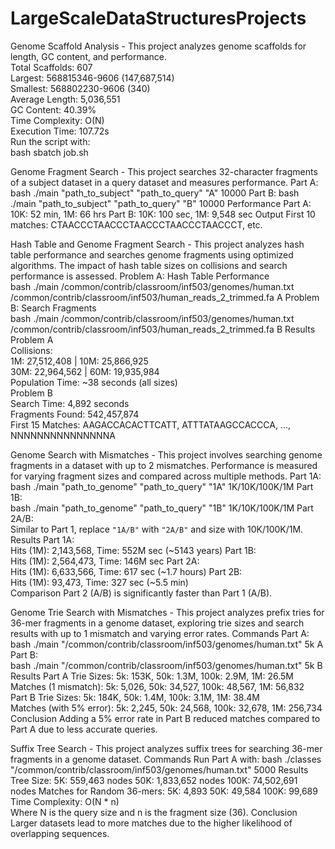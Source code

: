 # LargeScaleDataStructuresProjects
Genome Scaffold Analysis - This project analyzes genome scaffolds for length, GC content, and performance.  
Total Scaffolds: 607  
Largest: 568815346-9606 (147,687,514)  
Smallest: 568802230-9606 (340)  
Average Length: 5,036,551  
GC Content: 40.39%  
Time Complexity: O(N)  
Execution Time: 107.72s  
Run the script with:  
bash
sbatch job.sh

Genome Fragment Search - This project searches 32-character fragments of a subject dataset in a query dataset and measures performance.
Part A:
bash
./main "path_to_subject" "path_to_query" "A" 10000
Part B:
bash
./main "path_to_subject" "path_to_query" "B" 10000
Performance
Part A: 10K: 52 min, 1M: 66 hrs
Part B: 10K: 100 sec, 1M: 9,548 sec
Output
First 10 matches:
CTAACCCTAACCCTAACCCTAACCCTAACCCT, etc.

Hash Table and Genome Fragment Search - This project analyzes hash table performance and searches genome fragments using optimized algorithms. The impact of hash table sizes on collisions and search performance is assessed.
Problem A: Hash Table Performance  
bash
./main /common/contrib/classroom/inf503/genomes/human.txt \
/common/contrib/classroom/inf503/human_reads_2_trimmed.fa A <size>
Problem B: Search Fragments  
bash
./main /common/contrib/classroom/inf503/genomes/human.txt \
/common/contrib/classroom/inf503/human_reads_2_trimmed.fa B
Results
Problem A  
Collisions:  
1M: 27,512,408 | 10M: 25,866,925  
30M: 22,964,562 | 60M: 19,935,984  
Population Time: ~38 seconds (all sizes)  
Problem B  
Search Time: 4,892 seconds  
Fragments Found: 542,457,874  
First 15 Matches: AAGACCACACTTCATT, ATTTATAAGCCACCCA, ..., NNNNNNNNNNNNNNNA

Genome Search with Mismatches - This project involves searching genome fragments in a dataset with up to 2 mismatches. Performance is measured for varying fragment sizes and compared across multiple methods.
Part 1A:  
bash
  ./main "path_to_genome" "path_to_query" "1A" 1K/10K/100K/1M
Part 1B:  
bash
  ./main "path_to_genome" "path_to_query" "1B" 1K/10K/100K/1M
Part 2A/B:  
Similar to Part 1, replace `"1A/B"` with `"2A/B"` and size with 10K/100K/1M.
Results
Part 1A:  
Hits (1M): 2,143,568, Time: 552M sec (~5143 years) 
Part 1B:  
Hits (1M): 2,564,473, Time: 146M sec 
Part 2A:  
Hits (1M): 6,633,566, Time: 617 sec (~1.7 hours) 
Part 2B:  
Hits (1M): 93,473, Time: 327 sec (~5.5 min)  
Comparison
Part 2 (A/B) is significantly faster than Part 1 (A/B).

Genome Trie Search with Mismatches - This project analyzes prefix tries for 36-mer fragments in a genome dataset, exploring trie sizes and search results with up to 1 mismatch and varying error rates.
Commands
Part A:  
bash
  ./main "/common/contrib/classroom/inf503/genomes/human.txt" 5k A
Part B:  
bash
  ./main "/common/contrib/classroom/inf503/genomes/human.txt" 5k B
Results
Part A
Trie Sizes: 5k: 153K, 50k: 1.3M, 100k: 2.9M, 1M: 26.5M  
Matches (1 mismatch): 5k: 5,026, 50k: 34,527, 100k: 48,567, 1M: 56,832  
Part B
Trie Sizes: 5k: 184K, 50k: 1.4M, 100k: 3.1M, 1M: 38.4M  
Matches (with 5% error): 5k: 2,245, 50k: 24,568, 100k: 32,678, 1M: 256,734  
Conclusion
Adding a 5% error rate in Part B reduced matches compared to Part A due to less accurate queries.

Suffix Tree Search - This project analyzes suffix trees for searching 36-mer fragments in a genome dataset.
Commands
Run Part A with:
bash
./classes "/common/contrib/classroom/inf503/genomes/human.txt" 5000
Results
Tree Size:
5K: 559,463 nodes
50K: 1,833,652 nodes
100K: 74,502,691 nodes
Matches for Random 36-mers:
5K: 4,893
50K: 49,584
100K: 99,689
Time Complexity: O(N * n)  
Where N is the query size and n is the fragment size (36).
Conclusion
Larger datasets lead to more matches due to the higher likelihood of overlapping sequences.
